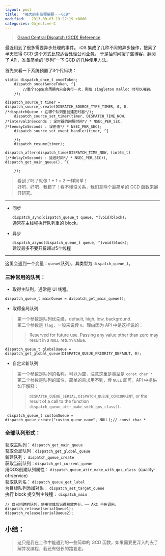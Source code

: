 ```yaml
---
layout: post
title:  "强大的多线程编程－－GCD"
modified:   2013-09-03 19:22:19 +0800
categories: Objective-C
---
```


> [Grand Central Dispatch (GCD) Reference](https://developer.apple.com/library/ios/documentation/Performance/Reference/GCD_libdispatch_Ref/index.html)


最近用到了很多需要异步处理的事件。 iOS 集成了几种不同的异步操作，搜索了半天觉得 GCD 这个方式比较适合处理公司业务。 于是抽时间搜了些博客，翻阅了 API，准备简单的“罗列”一下 GCD 的几种使用方法。

首先来看一下系统预置了3个代码块：

```objc
static dispatch_once_t onceToken;
    dispatch_once(&onceToken, ^{
        //整个app生命周期内只会执行一次，例如 singleton malloc 时可以用到。
    });
```

```objc
dispatch_source_t timer = dispatch_source_create(DISPATCH_SOURCE_TYPE_TIMER, 0, 0, /*dispatchQueue : 在哪个队列里创建定时器*/);
    dispatch_source_set_timer(timer, DISPATCH_TIME_NOW, /*intervalInSeconds : 定时器的间隔时间*/ * NSEC_PER_SEC, /*leewayInSeconds : 误差值*/ * NSEC_PER_SEC);
    dispatch_source_set_event_handler(timer, ^{

    });
    dispatch_resume(timer);
```

```objc
dispatch_after(dispatch_time(DISPATCH_TIME_NOW, (int64_t)(/*delayInSeconds : 延迟时间*/ * NSEC_PER_SEC)), dispatch_get_main_queue(), ^{

    });
```

> 看到了吗？就像 1 + 1 = 2 一样简单！    
> 好吧，好吧，我错了！看不懂没关系，我们拿两个最简单的 GCD 函数来展开研究。

------
* 同步

    `dispatch_sync(dispatch_queue_t queue, ^(void)block);`    
通常在主线程执行队列重的 block。

* 异步

    `dispatch_async(dispatch_queue_t queue, ^(void)block);`    
建议最多不要开辟超过5个线程

----------

这里会遇到一个变量：`queue`(队列)，其类型为 `dispatch_queue_t`。

### 三种常用的队列：

* 取得主队列，通常是 UI 线程。

```objc
dispatch_queue_t mainQueue = dispatch_get_main_queue();
```

* 取得全局队列

> 第一个参数是队列优先级，default, high, low, background.      
> 第二个参数是 `flag`，一般来说传 `0`。理由因为 API 中是这样说的：    
>> Reserved for future use. Passing any value other than zero may result in a `NULL` return value.

```objc
dispatch_queue_t globalQueue =  dispatch_get_global_queue(DISPATCH_QUEUE_PRIORITY_DEFAULT, 0);
```

* 自定义新队列

> 第一个参数是队列的名称，可以为空，注意这里是类型是 `const char *`    
> 第二个参数是队列的属性，简单的需求用不到，传 `NULL` 即可。API 中提供如下解释：    
>> `DISPATCH_QUEUE_SERIAL`, `DISPATCH_QUEUE_CONCURRENT`, or the result of a call to the function `dispatch_queue_attr_make_with_qos_class()`.

```objc
 dispatch_queue_t customQueue = dispatch_queue_create("custom_queue_name", NULL);// const char *
```

### 全部队列形式：

获取主队列：  `dispatch_get_main_queue`    
获取全局队列：`dispatch_get_global_queue`    
新建队列：   `dispatch_queue_create`    
获取当前队列：`dispatch_get_current_queue`   
用QOS创建队列属性： `dispatch_queue_attr_make_with_qos_class`（quality-of-service）    
获取队列名： `dispatch_queue_get_label`    
为目标队列添加对象： `dispatch_set_target_queue`    
执行 block 提交到主线程： `dispatch_main`    

```objc
// 自己创建的队列，使用完成后记得释放内存。—— ARC 不用调用。
dispatch_release(serialQueue1);
dispatch_release(serialQueue2);
```

## 小结：

> 这只是我在工作中能遇到的一些简单的 GCD 函数，如果需要更深入的去了解并发编程，我还有很长的路要走。


